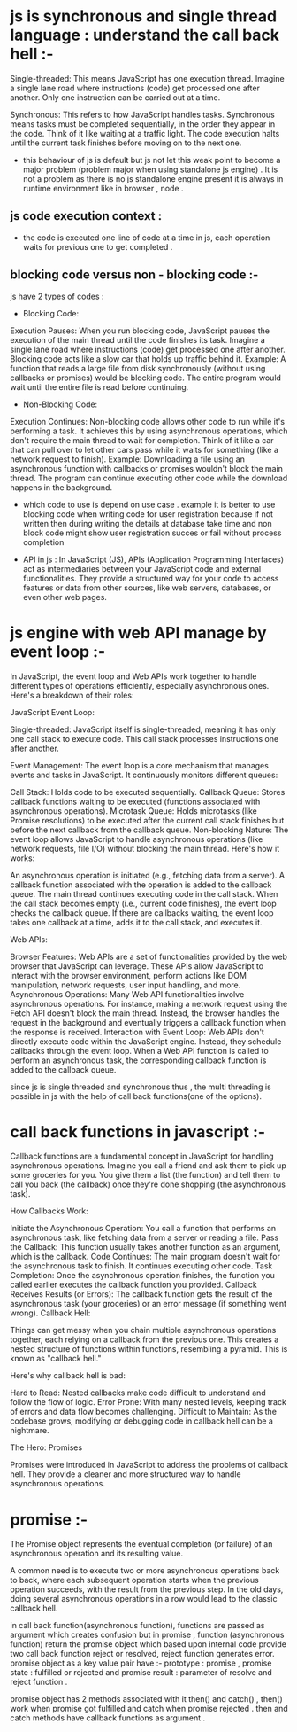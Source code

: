 # js is synchronous and single thread language : understand the call back hell :-
Single-threaded: This means JavaScript has one execution thread. Imagine a single lane road where instructions (code) get processed one after another. Only one instruction can be carried out at a time.

Synchronous: This refers to how JavaScript handles tasks. Synchronous means tasks must be completed sequentially, in the order they appear in the code.  Think of it like waiting at a traffic light. The code execution halts  until the current task finishes before moving on to the next one.

* this behaviour of js is default but js not let this weak point to become a major problem (problem major when using standalone js engine) . It is not a problem as there is no js standalone engine present it is always in runtime environment like in browser , node .

## js code execution context :
* the code is executed one line of code at a time in js, each operation waits for previous one to get completed . 

## blocking code versus non - blocking code :-
js have 2 types of codes :
* Blocking Code:

Execution Pauses: When you run blocking code, JavaScript pauses the execution of the main thread until the code finishes its task. Imagine a single lane road where instructions (code) get processed one after another. Blocking code acts like a slow car that holds up traffic behind it.
Example: A function that reads a large file from disk synchronously (without using callbacks or promises) would be blocking code. The entire program would wait until the entire file is read before continuing.

* Non-Blocking Code:

Execution Continues: Non-blocking code allows other code to run while it's performing a task. It achieves this by using asynchronous operations, which don't require the main thread to wait for completion. Think of it like a car that can pull over to let other cars pass while it waits for something (like a network request to finish).
Example: Downloading a file using an asynchronous function with callbacks or promises wouldn't block the main thread. The program can continue executing other code while the download happens in the background.

* which code to use is depend on use case . example it is better to use blocking code when writing code for user registration because if not written then during writing the details at database take time and non block code might show user registration succes or fail without process completion 

* API in js :
In JavaScript (JS), APIs (Application Programming Interfaces) act as intermediaries between your JavaScript code and external functionalities. They provide a structured way for your code to access features or data from other sources, like web servers, databases, or even other web pages.

# js engine with web API manage by event loop :-
In JavaScript, the event loop and Web APIs work together to handle different types of operations efficiently, especially asynchronous ones. Here's a breakdown of their roles:

JavaScript Event Loop:

Single-threaded: JavaScript itself is single-threaded, meaning it has only one call stack to execute code. This call stack processes instructions one after another.

Event Management: The event loop is a core mechanism that manages events and tasks in JavaScript. It continuously monitors different queues:

Call Stack: Holds code to be executed sequentially.
Callback Queue: Stores callback functions waiting to be executed (functions associated with asynchronous operations).
Microtask Queue: Holds microtasks (like Promise resolutions) to be executed after the current call stack finishes but before the next callback from the callback queue.
Non-blocking Nature: The event loop allows JavaScript to handle asynchronous operations (like network requests, file I/O) without blocking the main thread. Here's how it works:

An asynchronous operation is initiated (e.g., fetching data from a server).
A callback function associated with the operation is added to the callback queue.
The main thread continues executing code in the call stack.
When the call stack becomes empty (i.e., current code finishes), the event loop checks the callback queue.
If there are callbacks waiting, the event loop takes one callback at a time, adds it to the call stack, and executes it.

Web APIs:

Browser Features: Web APIs are a set of functionalities provided by the web browser that JavaScript can leverage. These APIs allow JavaScript to interact with the browser environment, perform actions like DOM manipulation, network requests, user input handling, and more.
Asynchronous Operations: Many Web API functionalities involve asynchronous operations. For instance, making a network request using the Fetch API doesn't block the main thread. Instead, the browser handles the request in the background and eventually triggers a callback function when the response is received.
Interaction with Event Loop: Web APIs don't directly execute code within the JavaScript engine. Instead, they schedule callbacks through the event loop. When a Web API function is called to perform an asynchronous task, the corresponding callback function is added to the callback queue.

since js is single threaded and synchronous thus , the multi threading is possible in js with the help of call back functions(one of the options).

# call back functions in javascript :-
Callback functions are a fundamental concept in JavaScript for handling asynchronous operations. Imagine you call a friend and ask them to pick up some groceries for you. You give them a list (the function) and tell them to call you back (the callback) once they're done shopping (the asynchronous task).

How Callbacks Work:

Initiate the Asynchronous Operation: You call a function that performs an asynchronous task, like fetching data from a server or reading a file.
Pass the Callback: This function usually takes another function as an argument, which is the callback.
Code Continues: The main program doesn't wait for the asynchronous task to finish. It continues executing other code.
Task Completion: Once the asynchronous operation finishes, the function you called earlier executes the callback function you provided.
Callback Receives Results (or Errors): The callback function gets the result of the asynchronous task (your groceries) or an error message (if something went wrong).
Callback Hell:

Things can get messy when you chain multiple asynchronous operations together, each relying on a callback from the previous one. This creates a nested structure of functions within functions, resembling a pyramid. This is known as "callback hell."

Here's why callback hell is bad:

Hard to Read: Nested callbacks make code difficult to understand and follow the flow of logic.
Error Prone: With many nested levels, keeping track of errors and data flow becomes challenging.
Difficult to Maintain: As the codebase grows, modifying or debugging code in callback hell can be a nightmare.

The Hero: Promises

Promises were introduced in JavaScript to address the problems of callback hell. They provide a cleaner and more structured way to handle asynchronous operations. 

# promise :-
The Promise object represents the eventual completion (or failure) of an asynchronous operation and its resulting value.

A common need is to execute two or more asynchronous operations back to back, where each subsequent operation starts when the previous operation succeeds, with the result from the previous step. In the old days, doing several asynchronous operations in a row would lead to the classic callback hell.

in call back function(asynchronous function), functions are passed as argument which creates confusion but in promise , function (asynchronous function) return the promise object which based upon internal code provide two call back function reject or resolved, reject function generates error.
promise object as a key value pair have :- prototype : promise , promise state : fulfilled or rejected and promise result : parameter of resolve and reject function .

promise object has 2 methods associated with it then() and catch() , then() work when promise got fulfilled and catch when promise rejected .
then and catch methods have callback functions as argument .